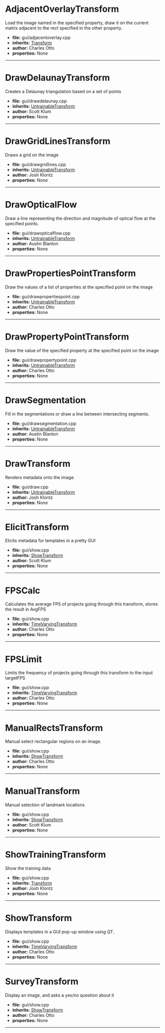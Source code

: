 # AdjacentOverlayTransform

Load the image named in the specified property, draw it on the current matrix adjacent to the rect specified in the other property.

* **file:** gui/adjacentoverlay.cpp
* **inherits:** [Transform](../cpp_api.md#transform)
* **author:** Charles Otto
* **properties:** None


---

# DrawDelaunayTransform

Creates a Delaunay triangulation based on a set of points

* **file:** gui/drawdelaunay.cpp
* **inherits:** [UntrainableTransform](../cpp_api.md#untrainabletransform)
* **author:** Scott Klum
* **properties:** None


---

# DrawGridLinesTransform

Draws a grid on the image

* **file:** gui/drawgridlines.cpp
* **inherits:** [UntrainableTransform](../cpp_api.md#untrainabletransform)
* **author:** Josh Klontz
* **properties:** None


---

# DrawOpticalFlow

Draw a line representing the direction and magnitude of optical flow at the specified points.

* **file:** gui/drawopticalflow.cpp
* **inherits:** [UntrainableTransform](../cpp_api.md#untrainabletransform)
* **author:** Austin Blanton
* **properties:** None


---

# DrawPropertiesPointTransform

Draw the values of a list of properties at the specified point on the image

* **file:** gui/drawpropertiespoint.cpp
* **inherits:** [UntrainableTransform](../cpp_api.md#untrainabletransform)
* **author:** Charles Otto
* **properties:** None


---

# DrawPropertyPointTransform

Draw the value of the specified property at the specified point on the image

* **file:** gui/drawpropertypoint.cpp
* **inherits:** [UntrainableTransform](../cpp_api.md#untrainabletransform)
* **author:** Charles Otto
* **properties:** None


---

# DrawSegmentation

Fill in the segmentations or draw a line between intersecting segments.

* **file:** gui/drawsegmentation.cpp
* **inherits:** [UntrainableTransform](../cpp_api.md#untrainabletransform)
* **author:** Austin Blanton
* **properties:** None


---

# DrawTransform

Renders metadata onto the image.

* **file:** gui/draw.cpp
* **inherits:** [UntrainableTransform](../cpp_api.md#untrainabletransform)
* **author:** Josh Klontz
* **properties:** None


---

# ElicitTransform

Elicits metadata for templates in a pretty GUI

* **file:** gui/show.cpp
* **inherits:** [ShowTransform](#showtransform)
* **author:** Scott Klum
* **properties:** None


---

# FPSCalc

Calculates the average FPS of projects going through this transform, stores the result in AvgFPS

* **file:** gui/show.cpp
* **inherits:** [TimeVaryingTransform](../cpp_api.md#timevaryingtransform)
* **author:** Charles Otto
* **properties:** None


---

# FPSLimit

Limits the frequency of projects going through this transform to the input targetFPS

* **file:** gui/show.cpp
* **inherits:** [TimeVaryingTransform](../cpp_api.md#timevaryingtransform)
* **author:** Charles Otto
* **properties:** None


---

# ManualRectsTransform

Manual select rectangular regions on an image.

* **file:** gui/show.cpp
* **inherits:** [ShowTransform](#showtransform)
* **author:** Charles Otto
* **properties:** None


---

# ManualTransform

Manual selection of landmark locations

* **file:** gui/show.cpp
* **inherits:** [ShowTransform](#showtransform)
* **author:** Scott Klum
* **properties:** None


---

# ShowTrainingTransform

Show the training data

* **file:** gui/show.cpp
* **inherits:** [Transform](../cpp_api.md#transform)
* **author:** Josh Klontz
* **properties:** None


---

# ShowTransform

Displays templates in a GUI pop-up window using QT.

* **file:** gui/show.cpp
* **inherits:** [TimeVaryingTransform](../cpp_api.md#timevaryingtransform)
* **author:** Charles Otto
* **properties:** None


---

# SurveyTransform

Display an image, and asks a yes/no question about it

* **file:** gui/show.cpp
* **inherits:** [ShowTransform](#showtransform)
* **author:** Charles Otto
* **properties:** None


---

